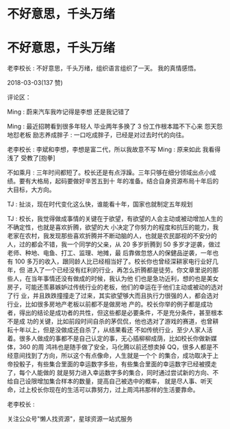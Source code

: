 # 不好意思，千头万绪

# 不好意思，千头万绪

老李校长 : 不好意思，千头万绪，组织语言组织了一天。 我的真情感悟。

2018-03-03(137 赞)

评论区：

Ming : 蔚来汽车我咋记得是李想 还是我记错了

Ming : 最近招聘看到很多年轻人 毕业两年多换了 3 份工作根本踏不下心来 怨天怨地怼老板 励志养成胖子 : 一口吃成胖子，已经是对过去时代的向往。

老李校长 : 李斌和李想，李想是富二代，所以我故意不写 Ming : 原来如此 我看得浅了 受教了[抱拳]

不如乘月 : 三年时间都短了。校长还是有点浮躁。三年只够在细分领域出点小成绩。要有大格局，起码要做好辛苦五到十 年的准备。结合自身资源布局十年后的大目标，大方向。

TJ : 扯淡，现在时代变化这么快，谁能看十年，国家也就制定五年规划

TJ : 校长，我觉得做成事情的关键在于欲望，有欲望的人会主动或被动增加人生的不确定性，也就是喜欢折腾，欲望的大 小决定了你努力的程度和抗压的能力，我老家在农村，我发现那些喜欢折腾并不断动脑的人，也就是农民鄙视的不安分的 人，过的都会不错，我一个同学的父亲，从 20 多岁折腾到 50 多岁才逆袭，做过老师、种地、电鱼、打工、监理、地摊，最 后靠做忽悠人的保健品逆袭，一年也有 100 多万的收入，跟同龄人比已经相当好了。校长你也曾经深耕家电行业好几年，但 进入了一个已经没有红利的行业，再怎么折腾都是徒劳。你文章里说的那些人，在当年事情还没有做成的时候，我认为他 们也是急功近利，想的也是美女房子，可能还羡慕嫉妒过传统行业的老板，他们的幸运在于他们主动或被动的选对了行 业，并且跌跌撞撞走了过来，其实欲望够大而且执行力很强的人，都会选对行业，比如很多房地产老板以前都不是做房地 产的。校长你举的例子都是成功者，得出的结论是成功者的共性，但这些都是必要条件，不是充分条件，甚至根本不是成 功的关键，比如前段时间自杀的茅侃侃，他也选对了游戏的赛道，也曾耕耘十年以上，但是没做成还自杀了，从结果看还 不如传统行业，至少人家人活着。很多人做成的事都不是自己认定的事，无心插柳柳成荫，比如校长你做新媒体，360 的周 鸿祎也是随手做了安全，马化腾以前还想卖掉 QQ，很多人都是不经意间找到了方向，所以这个有点像命，人生就是一个个 的集合，成功取决于上帝投骰子，有些集合里面的幸运数字多些，有些集合里面的幸运数字已经被摸走了，每个人能做的 就是努力进入幸运数字多的集合，同时通过尝试新的方向、不给自己设限增加集合样本的数量，提高自己被选中的概率， 就是尽人事、听天命，过上校长你现在的生活可以靠努力，过上周鸿祎那样的生活要靠命。

老李校长 :

关注公众号"懒人找资源"，星球资源一站式服务